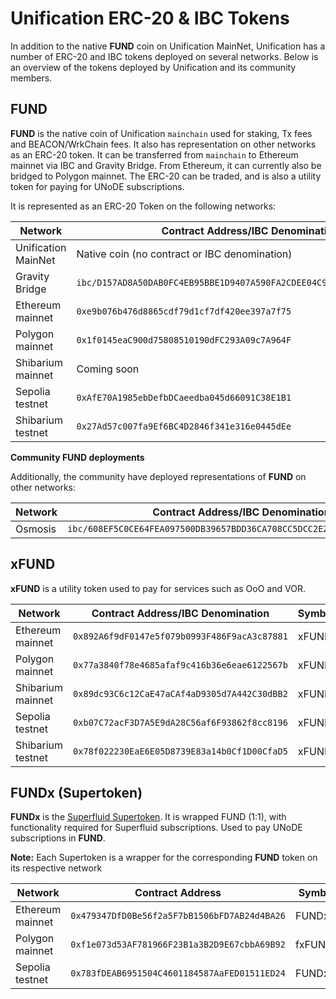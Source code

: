 # Unification ERC-20 & IBC Tokens

In addition to the native **FUND** coin on Unification MainNet, Unification has a number of ERC-20 and IBC tokens deployed 
on several networks. Below is an overview of the tokens deployed by Unification and its community members.

## FUND

**FUND** is the native coin of Unification `mainchain` used for staking, Tx fees and BEACON/WrkChain fees. It also has 
representation on other networks as an ERC-20 token. It can be transferred from `mainchain` to Ethereum mainnet via IBC 
and Gravity Bridge. From Ethereum, it can currently also be bridged to Polygon mainnet. The ERC-20 can be traded, and
is also a utility token for paying for UNoDE subscriptions.

It is represented as an ERC-20 Token on the following networks:

| Network             | Contract Address/IBC Denomination                                      | Symbol  |
|---------------------|------------------------------------------------------------------------|---------|
| Unification MainNet | Native coin (no contract or IBC denomination)                          | nund    |
| Gravity Bridge      | `ibc/D157AD8A50DAB0FC4EB95BBE1D9407A590FA2CDEE04C90A76C005089BF76E519` | nund    |
| Ethereum mainnet    | `0xe9b076b476d8865cdf79d1cf7df420ee397a7f75`                           | FUND    |
| Polygon mainnet     | `0x1f0145eaC900d75808510190dFC293A09c7A964F`                           | fxFUND  | 
| Shibarium mainnet   | Coming soon                                                            |         |
| Sepolia testnet     | `0xAfE70A1985ebDefbDCaeedba045d66091C38E1B1`                           | FUND    |
| Shibarium testnet   | `0x27Ad57c007fa9Ef6BC4D2846f341e316e0445dEe`                           | FUND    |

**Community FUND deployments**

Additionally, the community have deployed representations of **FUND** on other networks:

| Network | Contract Address/IBC Denomination                                          | Symbol  |
|---------|----------------------------------------------------------------------------|---------|
| Osmosis | `ibc/608EF5C0CE64FEA097500DB39657BDD36CA708CC5DCC2E250A024B6981DD36BC`     | nund    |

## xFUND

**xFUND** is a utility token used to pay for services such as OoO and VOR.

| Network           | Contract Address/IBC Denomination             | Symbol  |
|-------------------|-----------------------------------------------|---------|
| Ethereum mainnet  | `0x892A6f9dF0147e5f079b0993F486F9acA3c87881`  | xFUND   |
| Polygon mainnet   | `0x77a3840f78e4685afaf9c416b36e6eae6122567b`  | xFUND   |
| Shibarium mainnet | `0x89dc93C6c12CaE47aCAf4aD9305d7A442C30dBB2`  | xFUND   |
| Sepolia testnet   | `0xb07C72acF3D7A5E9dA28C56af6F93862f8cc8196`  | xFUND   |
| Shibarium testnet | `0x78f022230EaE6E05D8739E83a14b0Cf1D00CfaD5`  | xFUND   |

## FUNDx (Supertoken)

**FUNDx** is the [Superfluid Supertoken](https://docs.superfluid.finance/superfluid/protocol-overview/in-depth-overview/super-tokens).
It is wrapped FUND (1:1), with functionality required for Superfluid subscriptions. Used to pay UNoDE subscriptions
in **FUND**.

**Note:** Each Supertoken is a wrapper for the corresponding **FUND** token on its respective network

| Network           | Contract Address                             | Symbol  |
|-------------------|----------------------------------------------|---------|
| Ethereum mainnet  | `0x479347DfD0Be56f2a5F7bB1506bFD7AB24d4BA26` | FUNDx   |
| Polygon mainnet   | `0xf1e073d53AF781966F23B1a3B2D9E67cbbA69B92` | fxFUNDx |
| Sepolia testnet   | `0x783fDEAB6951504C4601184587AaFED01511ED24` | FUNDx   |

